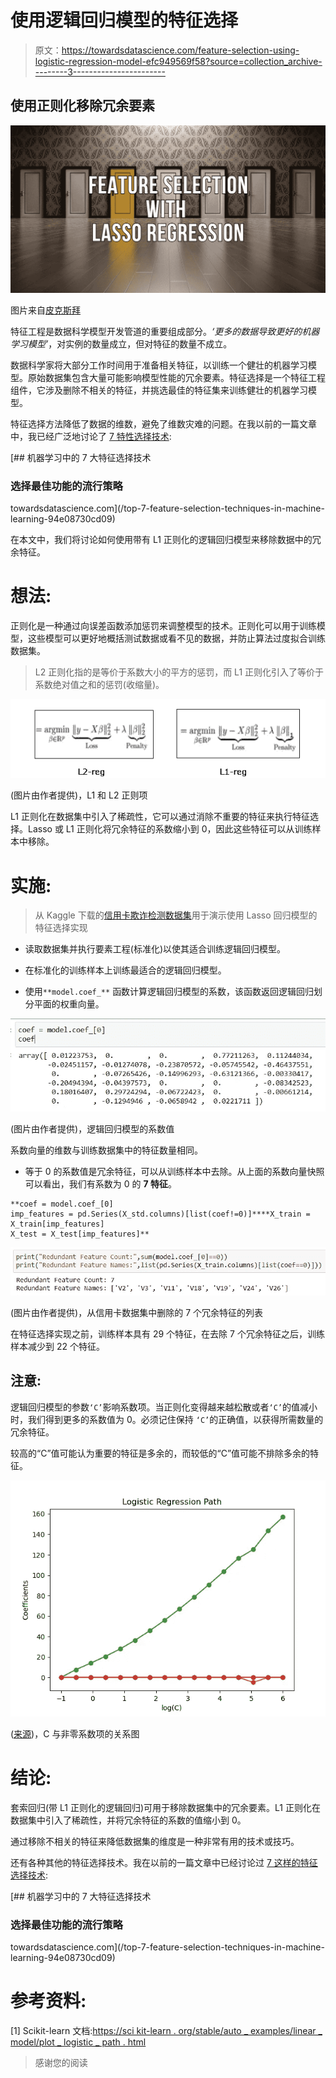 # 使用逻辑回归模型的特征选择

> 原文：<https://towardsdatascience.com/feature-selection-using-logistic-regression-model-efc949569f58?source=collection_archive---------3----------------------->

## 使用正则化移除冗余要素

![](img/a4f47a37529ef130dcd1ae382eb781a6.png)

图片来自[皮克斯拜](https://pixabay.com/?utm_source=link-attribution&amp;utm_medium=referral&amp;utm_campaign=image&amp;utm_content=1767563)

特征工程是数据科学模型开发管道的重要组成部分。*‘更多的数据导致更好的机器学习模型’*，对实例的数量成立，但对特征的数量不成立。

数据科学家将大部分工作时间用于准备相关特征，以训练一个健壮的机器学习模型。原始数据集包含大量可能影响模型性能的冗余要素。特征选择是一个特征工程组件，它涉及删除不相关的特征，并挑选最佳的特征集来训练健壮的机器学习模型。

特征选择方法降低了数据的维数，避免了维数灾难的问题。在我以前的一篇文章中，我已经广泛地讨论了 [7 特性选择技术](/top-7-feature-selection-techniques-in-machine-learning-94e08730cd09):

[](/top-7-feature-selection-techniques-in-machine-learning-94e08730cd09) [## 机器学习中的 7 大特征选择技术

### 选择最佳功能的流行策略

towardsdatascience.com](/top-7-feature-selection-techniques-in-machine-learning-94e08730cd09) 

在本文中，我们将讨论如何使用带有 L1 正则化的逻辑回归模型来移除数据中的冗余特征。

# 想法:

正则化是一种通过向误差函数添加惩罚来调整模型的技术。正则化可以用于训练模型，这些模型可以更好地概括测试数据或看不见的数据，并防止算法过度拟合训练数据集。

> L2 正则化指的是等价于系数大小的平方的惩罚，而 L1 正则化引入了等价于系数绝对值之和的惩罚(收缩量)。

![](img/f903b041f887615d7f95dad48187c722.png)

(图片由作者提供)，L1 和 L2 正则项

L1 正则化在数据集中引入了稀疏性，它可以通过消除不重要的特征来执行特征选择。Lasso 或 L1 正则化将冗余特征的系数缩小到 0，因此这些特征可以从训练样本中移除。

# 实施:

> 从 Kaggle 下载的[信用卡欺诈检测数据集](https://www.kaggle.com/mlg-ulb/creditcardfraud)用于演示使用 Lasso 回归模型的特征选择实现

*   读取数据集并执行要素工程(标准化)以使其适合训练逻辑回归模型。

*   在标准化的训练样本上训练最适合的逻辑回归模型。

*   使用`**model.coef_**` 函数计算逻辑回归模型的系数，该函数返回逻辑回归划分平面的权重向量。

![](img/be6ff7cac0292301d69088e2b2404046.png)

(图片由作者提供)，逻辑回归模型的系数值

系数向量的维数与训练数据集中的特征数量相同。

*   等于 0 的系数值是冗余特征，可以从训练样本中去除。从上面的系数向量快照可以看出，我们有系数为 0 的 **7 特征**。

```
**coef = model.coef_[0]
imp_features = pd.Series(X_std.columns)[list(coef!=0)]****X_train = X_train[imp_features]
X_test = X_test[imp_features]**
```

![](img/db36efeb1bb2c7b4289037bbd5154c01.png)

(图片由作者提供)，从信用卡数据集中删除的 7 个冗余特征的列表

在特征选择实现之前，训练样本具有 29 个特征，在去除 7 个冗余特征之后，训练样本减少到 22 个特征。

## 注意:

逻辑回归模型的参数`‘C’`影响系数项。当正则化变得越来越松散或者`‘C’`的值减小时，我们得到更多的系数值为 0。必须记住保持 `‘C’`的正确值，以获得所需数量的冗余特征。

较高的“C”值可能认为重要的特征是多余的，而较低的“C”值可能不排除多余的特征。

![](img/664036cdbe9f79e2e9d2f4dc431223c3.png)

([来源](https://scikit-learn.org/stable/auto_examples/linear_model/plot_logistic_path.html))，C 与非零系数项的关系图

# 结论:

套索回归(带 L1 正则化的逻辑回归)可用于移除数据集中的冗余要素。L1 正则化在数据集中引入了稀疏性，并将冗余特征的系数的值缩小到 0。

通过移除不相关的特征来降低数据集的维度是一种非常有用的技术或技巧。

还有各种其他的特征选择技术。我在以前的一篇文章中已经讨论过 [7 这样的特征选择技术](/top-7-feature-selection-techniques-in-machine-learning-94e08730cd09):

[](/top-7-feature-selection-techniques-in-machine-learning-94e08730cd09) [## 机器学习中的 7 大特征选择技术

### 选择最佳功能的流行策略

towardsdatascience.com](/top-7-feature-selection-techniques-in-machine-learning-94e08730cd09) 

# 参考资料:

[1] Scikit-learn 文档:[https://sci kit-learn . org/stable/auto _ examples/linear _ model/plot _ logistic _ path . html](https://scikit-learn.org/stable/auto_examples/linear_model/plot_logistic_path.html)

> 感谢您的阅读